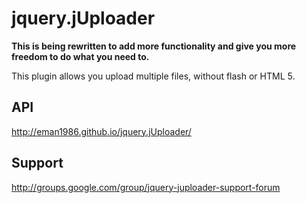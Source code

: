 jquery.jUploader
================


**This is being rewritten to add more functionality and give you more freedom to do what you need to.**


This plugin allows you upload multiple files, without flash or HTML 5.

API
----------
http://eman1986.github.io/jquery.jUploader/

Support
----------
http://groups.google.com/group/jquery-juploader-support-forum
